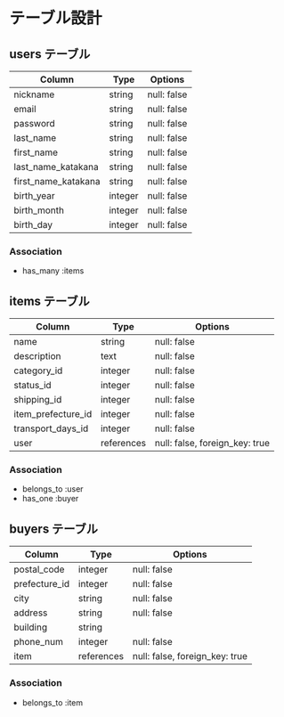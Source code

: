 # テーブル設計

## users テーブル

| Column                | Type    | Options     |
| --------------------- | ------- | ----------- |
| nickname              | string  | null: false |
| email                 | string  | null: false |
| password              | string  | null: false |
| last_name             | string  | null: false |
| first_name            | string  | null: false |
| last_name_katakana    | string  | null: false |
| first_name_katakana   | string  | null: false |
| birth_year            | integer | null: false |
| birth_month           | integer | null: false |
| birth_day             | integer | null: false |

### Association

- has_many :items

## items テーブル

| Column             | Type        | Options                        |
| ------------------ | ----------- | ------------------------------ |
| name               | string      | null: false                    |
| description        | text        | null: false                    |
| category_id        | integer     | null: false                    |
| status_id          | integer     | null: false                    |
| shipping_id        | integer     | null: false                    |
| item_prefecture_id | integer     | null: false                    |
| transport_days_id  | integer     | null: false                    |
| user               | references  | null: false, foreign_key: true |

### Association

- belongs_to :user
- has_one :buyer

## buyers テーブル

| Column         | Type       | Options                        |
| -------------- | ---------- | ------------------------------ |
| postal_code    | integer    | null: false                    |
| prefecture_id  | integer    | null: false                    |
| city           | string     | null: false                    |
| address        | string     | null: false                    |
| building       | string     |                                |
| phone_num      | integer    | null: false                    |
| item           | references | null: false, foreign_key: true |

### Association

- belongs_to :item

